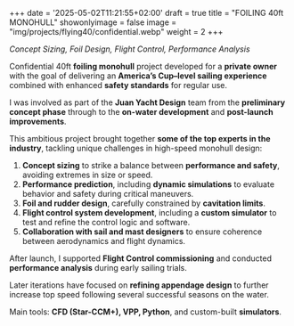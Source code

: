 +++
date = '2025-05-02T11:21:55+02:00'
draft = true
title = "FOILING 40ft MONOHULL"
showonlyimage = false
image = "img/projects/flying40/confidential.webp"
weight = 2
+++

*Concept Sizing, Foil Design, Flight Control, Performance Analysis*

<!--more-->

Confidential 40ft **foiling monohull** project developed for a **private owner** with the goal of delivering an **America’s Cup–level sailing experience** combined with enhanced **safety standards** for regular use.

I was involved as part of the **Juan Yacht Design** team from the **preliminary concept phase** through to the **on-water development** and **post-launch improvements**.

This ambitious project brought together **some of the top experts in the industry**, tackling unique challenges in high-speed monohull design:

1. **Concept sizing** to strike a balance between **performance and safety**, avoiding extremes in size or speed.
2. **Performance prediction**, including **dynamic simulations** to evaluate behavior and safety during critical maneuvers.
3. **Foil and rudder design**, carefully constrained by **cavitation limits**.
4. **Flight control system development**, including a **custom simulator** to test and refine the control logic and software.
5. **Collaboration with sail and mast designers** to ensure coherence between aerodynamics and flight dynamics.

After launch, I supported **Flight Control commissioning** and conducted **performance analysis** during early sailing trials.

Later iterations have focused on **refining appendage design** to further increase top speed following several successful seasons on the water.

Main tools: **CFD (Star-CCM+), VPP, Python**, and custom-built **simulators**.
